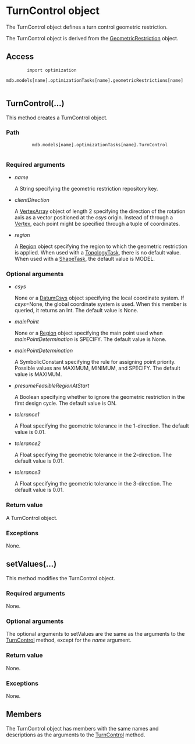 # TurnControl object

The TurnControl object defines a turn control geometric restriction.

The TurnControl object is derived from the [GeometricRestriction](https://help.3ds.com/2022/english/DSSIMULIA_Established/SIMACAEKERRefMap/simaker-c-geometricrestrictionpyc.htm?ContextScope=all) object.

## Access

```
        import optimization
        mdb.models[name].optimizationTasks[name].geometricRestrictions[name]
      
```

## TurnControl(...)



This method creates a TurnControl object.



### Path

```
          mdb.models[name].optimizationTasks[name].TurnControl
        
```

### Required arguments

- *name*

  A String specifying the geometric restriction repository key.

- *clientDirection*

  A [VertexArray](https://help.3ds.com/2022/english/DSSIMULIA_Established/SIMACAEKERRefMap/simaker-c-vertexpyc.htm?ContextScope=all) object of length 2 specifying the direction of the rotation axis as a vector positioned at the *csys* origin. Instead of through a [Vertex](https://help.3ds.com/2022/english/DSSIMULIA_Established/SIMACAEKERRefMap/simaker-c-vertexpyc.htm?ContextScope=all), each point might be specified through a tuple of coordinates.

- *region*

  A [Region](https://help.3ds.com/2022/english/DSSIMULIA_Established/SIMACAEKERRefMap/simaker-c-regionpyc.htm?ContextScope=all) object specifying the region to which the geometric restriction is applied. When used with a [TopologyTask](https://help.3ds.com/2022/english/DSSIMULIA_Established/SIMACAEKERRefMap/simaker-c-topologytaskpyc.htm?ContextScope=all), there is no default value. When used with a [ShapeTask](https://help.3ds.com/2022/english/DSSIMULIA_Established/SIMACAEKERRefMap/simaker-c-shapetaskpyc.htm?ContextScope=all), the default value is MODEL.

### Optional arguments

- *csys*

  None or a [DatumCsys](https://help.3ds.com/2022/english/DSSIMULIA_Established/SIMACAEKERRefMap/simaker-c-datumcsyspyc.htm?ContextScope=all) object specifying the local coordinate system. If *csys*=None, the global coordinate system is used. When this member is queried, it returns an Int. The default value is None.

- *mainPoint*

  None or a [Region](https://help.3ds.com/2022/english/DSSIMULIA_Established/SIMACAEKERRefMap/simaker-c-regionpyc.htm?ContextScope=all) object specifying the main point used when *mainPointDetermination* is SPECIFY. The default value is None.

- *mainPointDetermination*

  A SymbolicConstant specifying the rule for assigning point priority. Possible values are MAXIMUM, MINIMUM, and SPECIFY. The default value is MAXIMUM.

- *presumeFeasibleRegionAtStart*

  A Boolean specifying whether to ignore the geometric restriction in the first design cycle. The default value is ON.

- *tolerance1*

  A Float specifying the geometric tolerance in the 1-direction. The default value is 0.01.

- *tolerance2*

  A Float specifying the geometric tolerance in the 2-direction. The default value is 0.01.

- *tolerance3*

  A Float specifying the geometric tolerance in the 3-direction. The default value is 0.01.

### Return value

A TurnControl object.

### Exceptions

None.



## setValues(...)



This method modifies the TurnControl object.



### Required arguments

None.

### Optional arguments

The optional arguments to setValues are the same as the arguments to the [TurnControl](https://help.3ds.com/2022/english/DSSIMULIA_Established/SIMACAEKERRefMap/simaker-c-turncontrolpyc.htm?ContextScope=all#simaker-turncontrolturncontrolpyc) method, except for the *name* argument.

### Return value

None.

### Exceptions

None.



## Members

The TurnControl object has members with the same names and descriptions as the arguments to the [TurnControl](https://help.3ds.com/2022/english/DSSIMULIA_Established/SIMACAEKERRefMap/simaker-c-turncontrolpyc.htm?ContextScope=all#simaker-turncontrolturncontrolpyc) method.